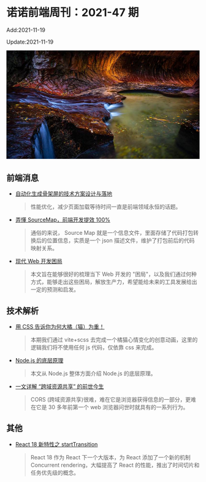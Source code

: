 <!--
 * @Description: weekly-47
 * @Author: zoeblow
 * @Email: zoeblow@gmail.com
 * @Date: 2021-09-26 10:39:57
 * @LastEditors: wangfuyuan
 * @LastEditTime: 2021-11-19 16:59:37
 * @FilePath: \nuofe-weekly1\2021\weekly-47.md
 -->

# 诺诺前端周刊：2021-47 期

Add:2021-11-19

Update:2021-11-19

![202147](../images/2021/202147.jpg)

## 前端消息

- [自动化生成骨架屏的技术方案设计与落地](https://mp.weixin.qq.com/s/tDfJFSsAWkh2Py7ERVAFEQ)

  > 性能优化，减少页面加载等待时间一直是前端领域永恒的话题。

- [弄懂 SourceMap，前端开发提效 100%](https://mp.weixin.qq.com/s/1ZavZ212NdguvQFMxVcccw)

  > 通俗的来说， Source Map 就是一个信息文件，里面存储了代码打包转换后的位置信息，实质是一个 json 描述文件，维护了打包前后的代码映射关系。

- [现代 Web 开发困局](https://mp.weixin.qq.com/s/bYzlFCSnkpmnkTyPHP64fQ)

  > 本文旨在能够很好的梳理当下 Web 开发的 "困局"，以及我们通过何种方式，能够走出这些困局，解放生产力，希望能给未来的工具发展给出一定的预测和启发。

## 技术解析

- [用 CSS 告诉你为何大橘（猫）为重！](https://mp.weixin.qq.com/s/DF7PaYMKuE6wyBy_JrbLJA)

  > 本期我们通过 vite+scss 去完成一个橘猫心情变化的创意动画，这里的逻辑我们将不使用任何 js 代码，仅依靠 css 来完成。

- [Node.js 的底层原理](https://mp.weixin.qq.com/s/oQqW2SBk4k5TuGqgWuKhGA)

  > 本文从 Node.js 整体方面介绍 Node.js 的底层原理。

- [一文详解 “跨域资源共享” 的前世今生](https://mp.weixin.qq.com/s/afd_xhlonpBa9J_6Tx-2Eg)

  > CORS (跨域资源共享)很难，难在它是浏览器获得信息的一部分，更难在它是 30 多年前第一个 web 浏览器问世时就具有的一系列行为。

## 其他

- [React 18 新特性之 startTransition](https://mp.weixin.qq.com/s/7kZHYHQspxRJWVFlybs-nQ)

  > React 18 作为 React 下一个大版本，为 React 添加了一个新的机制 Concurrent rendering，大幅提高了 React 的性能，推出了时间切片和任务优先级的概念。
